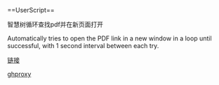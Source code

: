 ==UserScript==


智慧树循环查找pdf并在新页面打开


Automatically tries to open the PDF link in a new window in a loop until successful, with 1 second interval between each try.


[链接](https://raw.githubusercontent.com/CN-Lmoe/ZhiHuiShupdf/main/loop1.1.js)


[ghproxy](https://ghproxy.cn/https://raw.githubusercontent.com/CN-Lmoe/ZhiHuiShupdf/main/loop1.1.js)





